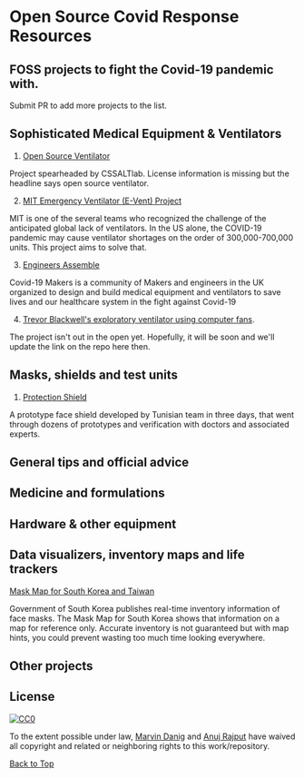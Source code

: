 # Open Source Covid Response Resources

## FOSS projects to fight the Covid-19 pandemic with. 

Submit PR to add more projects to the list. 


## Sophisticated Medical Equipment & Ventilators

1. [Open Source Ventilator](https://github.com/CSSALTlab/Open_Source_Ventilator)

Project spearheaded by CSSALTlab. License information is missing but the headline says open source ventilator. 


2. [MIT Emergency Ventilator (E-Vent) Project](https://e-vent.mit.edu/)

MIT is one of the several teams who recognized the challenge of the anticipated global lack of ventilators. In the US alone, the COVID-19 pandemic may cause ventilator shortages on the order of 300,000-700,000 units. This project aims to solve that.

3. [Engineers Assemble](https://engineersassemble.tribe.so)

Covid-19 Makers is a community of Makers and engineers in the UK organized to design and build medical equipment and ventilators to save lives and our healthcare system in the fight against Covid-19

4. [Trevor Blackwell's exploratory ventilator using computer fans](https://twitter.com/tlbtlbtlb/status/1242615050990280704).

The project isn't out in the open yet. Hopefully, it will be soon and we'll update the link on the repo here then.


## Masks, shields and test units

1. [Protection Shield](https://github.com/FAB619/Protection-Mask--COVID-19)

A prototype face shield developed by Tunisian team in three days, that went through dozens of prototypes and verification with doctors and associated experts.





## General tips and official advice




## Medicine and formulations



## Hardware & other equipment



## Data visualizers, inventory maps and life trackers

[Mask Map for South Korea and Taiwan](https://github.com/kiang/covid19-kr-masks)

Government of South Korea publishes real-time inventory information of face masks. The Mask Map for South Korea shows that information on a map for reference only. Accurate inventory is not guaranteed but with map hints, you could prevent wasting too much time looking everywhere.



## Other projects




## License

[![CC0](https://i.creativecommons.org/p/zero/1.0/88x31.png)](http://creativecommons.org/publicdomain/zero/1.0/)

To the extent possible under law, [Marvin Danig](http://bubblin.io/) and [Anuj Rajput](https://bubblin.io/anuj-anuj-rajput) have waived all copyright and related or neighboring rights to this work/repository.

[Back to Top](#open-source-covid-response-resources)